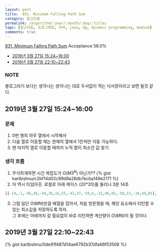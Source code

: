 ```yaml
---
layout: post
title:  931. Minimum Falling Path Sum
category: 알고리즘
permalink: /algorithm/:year/:month/:day/:title/
tags: [알고리즘, 프로그래밍, 자바, java, dp, dynamic programming, medium]
comments: true
---
```

[931. Minimum Falling Path Sum](https://leetcode.com/problems/minimum-falling-path-sum/)
Acceptance 58.0%

* [2019년 3월 27일 15:24~16:00](#2019년-3월-27일-15241600)
* [2019년 3월 27일 22:10~22:43](#2019년-3월-27일-22102243)

### NOTE
블로그라기 보다는 생각나는 생각나는 대로 두서없이 적는 낙서장이라고 보면 될것 같다.

## 2019년 3월 27일 15:24~16:00
### 문제
1. 0번 행의 아무 열에서 시작해서
2. 다음 열로 이동할 때는 현재의 열에서 1칸씩만 이동 가능하다.
3. 맨 마지막 열로 이동할 때까지 누적 합이 최소인 값 찾기

### 생각 흐름
1. 무식하게하면 시간 복잡도가 $O(M3^N)$ 아닌가??
{% gist karlbishnu/c2bf14d02c99d9a28db7ecba148e2171 %}
2. 아 역시 타임아웃. 로컬로 아래 케이스 (20*20)를 돌리니 3분 14초
```python
[[-19,-1,-96,48,-94,36,16,55,-42,37,-59,6,-32,96,95,-58,13,-34,94,85],[17,44,36,-29,84,80,-34,50,-99,64,13,91,-27,25,-36,57,20,98,-100,-72],[-92,-75,86,90,-4,90,64,56,50,-63,10,-15,90,-66,-66,32,-69,-78,1,60],[21,51,-47,-43,-14,99,44,90,8,11,99,-62,57,59,69,50,-69,32,85,13],[-28,90,12,-18,23,61,-55,-97,6,89,36,26,26,-1,46,-50,79,-45,89,86],[-85,-10,49,-10,2,62,41,92,-67,85,86,27,89,-50,77,55,22,-82,-94,-98],[-50,53,-23,55,25,-22,76,-93,-7,66,-75,42,-35,-96,-5,4,-92,13,-31,-100],[-62,-78,8,-92,86,69,90,-37,81,97,53,-45,34,19,-19,-39,-88,-75,-74,-4],[29,53,-91,65,-92,11,49,26,90,-31,17,-84,12,63,-60,-48,40,-49,-48,88],[100,-69,80,11,-93,17,28,-94,52,64,-86,30,-9,-53,-8,-68,-33,31,-5,11],[9,64,-31,63,-84,-15,-30,-10,67,2,98,73,-77,-37,-96,47,-97,78,-62,-17],[-88,-38,-22,-90,54,42,-29,67,-85,-90,-29,81,52,35,13,61,-18,-94,61,-62],[-23,-29,-76,-30,-65,23,31,-98,-9,11,75,-1,-84,-90,73,58,72,-48,30,-81],[66,-33,91,-6,-94,82,25,-43,-93,-25,-69,10,-71,-65,85,28,-52,76,25,90],[-3,78,36,-92,-52,-44,-66,-53,-55,76,-7,76,-73,13,-98,86,-99,-22,61,100],[-97,65,2,-93,56,-78,22,56,35,-24,-95,-13,83,-34,-51,-73,2,7,-86,-19],[32,94,-14,-13,-6,-55,-21,29,-21,16,67,100,77,-26,-96,22,-5,-53,-92,-36],[60,93,-79,76,-91,43,-95,-16,74,-21,85,43,21,-68,-32,-18,18,100,-43,1],[87,-31,26,53,26,51,-61,92,-65,17,-41,27,-42,-14,37,-46,46,-31,-74,23],[-67,-14,-20,-85,42,36,56,9,11,-66,-59,-55,5,64,-29,77,47,44,-33,-77]]
```
3. 그럼 일단 $O(MN)$만큼 배열을 잡아서, 처음 방문했을 때, 해당 요소에서 리턴할 수 있는 최소값을 저장하도록 하자.  
그 후에는 아래까지 갈 필요없이 바로 리턴하면 계산량이 $O(MN)$이 될 것이다.

## 2019년 3월 27일 22:10~22:43
{% gist karlbishnu/0de91f487d14ae6792b37dfa66f53508 %}
